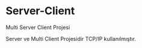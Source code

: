# Server-Client
Multi Server Client Projesi

Server ve Multi Client Projesidir
TCP/IP kullanılmıştır.
